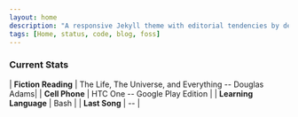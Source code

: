 ```yaml
---
layout: home
description: "A responsive Jekyll theme with editorial tendencies by designer Michael Rose."
tags: [Home, status, code, blog, foss]
---
```


### Current Stats

| **Fiction Reading** | The Life, The Universe, and Everything -- Douglas Adams|
| **Cell Phone** | HTC One -- Google Play Edition |
| **Learning Language** | Bash |
| **Last Song** |<span id="track_title"></span> -- <span id="track_artist"></span>|

<script>
$.getJSON("http://libre.fm/2.0/?method=user.getrecenttracks&user=bkanuka&page=1&limit=1&format=json&callback=?", function(recent){
        document.getElementById("track_title").innerHTML = recent.recenttracks.track.name; 
        document.getElementById("track_artist").innerHTML = recent.recenttracks.track.artist["#text"]; 
});
</script>
